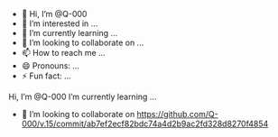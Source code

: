 - 👋 Hi, I’m @Q-000
- 👀 I’m interested in ...
- 🌱 I’m currently learning ...
- 💞️ I’m looking to collaborate on ...
- 📫 How to reach me ...
- 😄 Pronouns: ...
- ⚡ Fun fact: ...

<!---
Q-000/Q-000 is a ✨ special ✨ repository because its `README.md` (this file) appears on your GitHub profile.
You can click the Preview link to take a look at your changes.
---> 
Hi, I’m @Q-000
I’m currently learning ...
- 💞️ I’m looking to collaborate on
https://github.com/Q-000/v.15/commit/ab7ef2ecf82bdc74a4d2b9ac2fd328d8270f4854
